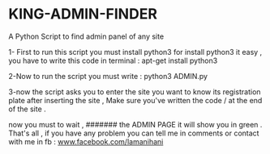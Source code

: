 # KING-ADMIN-FINDER
A Python Script to find admin panel of any site

1- First to run this script you must install python3 
for install python3 it easy , you have to write this code in terminal : apt-get install python3 

2-Now to run the script you must write : python3 ADMIN.py

3-now the script asks you to enter the site you want to know its registration plate 
after inserting the site , Make sure you've written the code / at the end of the site .

now you must to wait , 
####### the ADMIN PAGE it will show you in green .
That's all , if you have any problem you can tell me in comments or contact with me in fb : www.facebook.com/lamanihani
